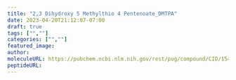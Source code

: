 ```yaml
---
title: "2,3 Dihydroxy 5 Methylthio 4 Pentenoate_DMTPA"
date: 2023-04-20T21:12:07-07:00
draft: true
tags: ["",""]
categories: ["",""]
featured_image: 
author: 
moleculeURL: https://pubchem.ncbi.nlm.nih.gov/rest/pug/compound/CID/154603736/record/SDF/?record_type=3d&response_type=display
peptideURL:
---
```

